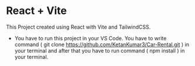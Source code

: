 # React + Vite

This Project created using React with Vite and TailwindCSS.
- You have to run this project in your VS Code. You have to write command ( git clone https://github.com/KetanKumar3/Car-Rental.git ) in your terminal and after that you have to run command ( npm install ) in your terminal.
